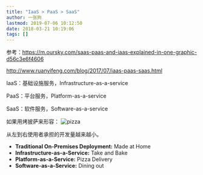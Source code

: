 ```yaml
---
title: "IaaS > PaaS > SaaS"
author: 一张狗
lastmod: 2019-07-06 10:12:50
date: 2018-03-21 10:19:06
tags: []
---
```



参考：https://m.oursky.com/saas-paas-and-iaas-explained-in-one-graphic-d56c3e6f4606

http://www.ruanyifeng.com/blog/2017/07/iaas-paas-saas.html

IaaS：基础设施服务，Infrastructure-as-a-service

PaaS：平台服务，Platform-as-a-service

SaaS：软件服务，Software-as-a-service

如果用烤披萨来形容：
![pizza](/imgs/2019/07/pizza.jpg)

从左到右使用者承担的开发量越来越小。

- **Traditional On-Premises Deployment:** Made at Home
- **Infrastructure-as-a-Service:** Take and Bake
- **Platform-as-a-Service:** Pizza Delivery
- **Software-as-a-Service:** Dining out



